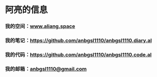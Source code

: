 # 阿亮的信息
### 我的空间：www.aliang.space
### 我的笔记：https://github.com/anbgsl1110/anbgsl1110.diary.al
### 我的代码：https://github.com/anbgsl1110/anbgsl1110.code.al
### 我的邮箱：anbgsl1110@gmail.com
